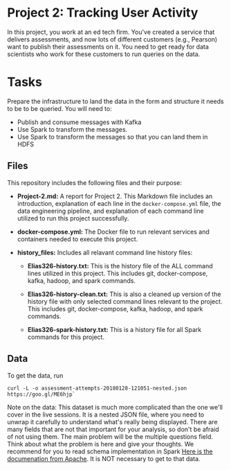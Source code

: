 # Project 2: Tracking User Activity

In this project, you work at an ed tech firm. You've created a service that delivers assessments, and now lots of different customers (e.g., Pearson) want to publish their assessments on it. You need to get ready for data scientists who work for these customers to run queries on the data. 

# Tasks

Prepare the infrastructure to land the data in the form and structure it needs to be to be queried. You will need to:

- Publish and consume messages with Kafka
- Use Spark to transform the messages. 
- Use Spark to transform the messages so that you can land them in HDFS

## Files

This repository includes the following files and their purpose:

- **Project-2.md:** A report for Project 2. This Markdown file includes an introduction, explanation of each line in the `docker-compose.yml` file, the data engineering pipeline, and explanation of each command line utilized to run this project successfully.

- **docker-compose.yml:** The Docker file to run relevant services and containers needed to execute this project.

- **history_files:** Includes all relavant command line history files:

    - **Elias326-history.txt:** This is the history file of the ALL command lines utilized in this project. This includes git, docker-compose, kafka, hadoop, and spark commands.

    - **Elias326-history-clean.txt:** This is also a cleaned up version of the history file with only selected command lines relevant to the project. This includes git, docker-compose, kafka, hadoop, and spark commands.

    - **Elias326-spark-history.txt:** This is a history file for all Spark commands for this project.

## Data

To get the data, run 
```
curl -L -o assessment-attempts-20180128-121051-nested.json https://goo.gl/ME6hjp`
```

Note on the data: This dataset is much more complicated than the one we'll
cover in the live sessions. It is a nested JSON file, where you need to unwrap it
carefully to understand what's really being displayed. There are many fields
that are not that important for your analysis, so don't be afraid of not using
them. The main problem will be the multiple questions field. Think about what the 
problem is here and give your thoughts. We recommend for
you to read schema implementation in Spark [Here is the documenation from
Apache](https://spark.apache.org/docs/2.3.0/sql-programming-guide.html).
It is NOT necessary to get to that data.
